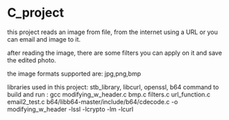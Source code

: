 # C_project

this project reads an image from file, from the internet using a URL or you can email and image to it.

after reading the image, there are some filters you can apply on it and save the edited photo.

the image formats supported are: jpg,png,bmp

libraries used in this project: stb_library, libcurl, openssl, b64
command to build and run : gcc modifying_w_header.c bmp.c filters.c url_function.c email2_test.c b64/libb64-master/include/b64/cdecode.c -o modifying_w_header -lssl -lcrypto -lm -lcurl

